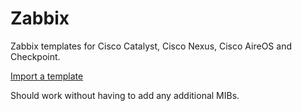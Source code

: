 # Zabbix
Zabbix templates for Cisco Catalyst, Cisco Nexus, Cisco AireOS and Checkpoint.<br>

[Import a template](https://www.zabbix.com/documentation/current/en/manual/xml_export_import/templates)<br>

Should work without having to add any additional MIBs.
